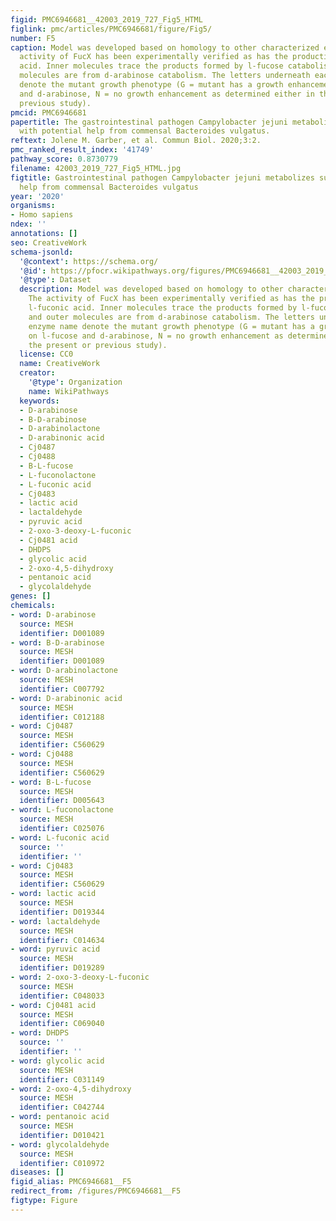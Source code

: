 ```yaml
---
figid: PMC6946681__42003_2019_727_Fig5_HTML
figlink: pmc/articles/PMC6946681/figure/Fig5/
number: F5
caption: Model was developed based on homology to other characterized enzymes. The
  activity of FucX has been experimentally verified as has the production of l-fuconic
  acid. Inner molecules trace the products formed by l-fucose catabolism and outer
  molecules are from d-arabinose catabolism. The letters underneath each enzyme name
  denote the mutant growth phenotype (G = mutant has a growth enhancement on l-fucose
  and d-arabinose, N = no growth enhancement as determined either in the present or
  previous study).
pmcid: PMC6946681
papertitle: The gastrointestinal pathogen Campylobacter jejuni metabolizes sugars
  with potential help from commensal Bacteroides vulgatus.
reftext: Jolene M. Garber, et al. Commun Biol. 2020;3:2.
pmc_ranked_result_index: '41749'
pathway_score: 0.8730779
filename: 42003_2019_727_Fig5_HTML.jpg
figtitle: Gastrointestinal pathogen Campylobacter jejuni metabolizes sugars with potential
  help from commensal Bacteroides vulgatus
year: '2020'
organisms:
- Homo sapiens
ndex: ''
annotations: []
seo: CreativeWork
schema-jsonld:
  '@context': https://schema.org/
  '@id': https://pfocr.wikipathways.org/figures/PMC6946681__42003_2019_727_Fig5_HTML.html
  '@type': Dataset
  description: Model was developed based on homology to other characterized enzymes.
    The activity of FucX has been experimentally verified as has the production of
    l-fuconic acid. Inner molecules trace the products formed by l-fucose catabolism
    and outer molecules are from d-arabinose catabolism. The letters underneath each
    enzyme name denote the mutant growth phenotype (G = mutant has a growth enhancement
    on l-fucose and d-arabinose, N = no growth enhancement as determined either in
    the present or previous study).
  license: CC0
  name: CreativeWork
  creator:
    '@type': Organization
    name: WikiPathways
  keywords:
  - D-arabinose
  - B-D-arabinose
  - D-arabinolactone
  - D-arabinonic acid
  - Cj0487
  - Cj0488
  - B-L-fucose
  - L-fuconolactone
  - L-fuconic acid
  - Cj0483
  - lactic acid
  - lactaldehyde
  - pyruvic acid
  - 2-oxo-3-deoxy-L-fuconic
  - Cj0481 acid
  - DHDPS
  - glycolic acid
  - 2-oxo-4,5-dihydroxy
  - pentanoic acid
  - glycolaldehyde
genes: []
chemicals:
- word: D-arabinose
  source: MESH
  identifier: D001089
- word: B-D-arabinose
  source: MESH
  identifier: D001089
- word: D-arabinolactone
  source: MESH
  identifier: C007792
- word: D-arabinonic acid
  source: MESH
  identifier: C012188
- word: Cj0487
  source: MESH
  identifier: C560629
- word: Cj0488
  source: MESH
  identifier: C560629
- word: B-L-fucose
  source: MESH
  identifier: D005643
- word: L-fuconolactone
  source: MESH
  identifier: C025076
- word: L-fuconic acid
  source: ''
  identifier: ''
- word: Cj0483
  source: MESH
  identifier: C560629
- word: lactic acid
  source: MESH
  identifier: D019344
- word: lactaldehyde
  source: MESH
  identifier: C014634
- word: pyruvic acid
  source: MESH
  identifier: D019289
- word: 2-oxo-3-deoxy-L-fuconic
  source: MESH
  identifier: C048033
- word: Cj0481 acid
  source: MESH
  identifier: C069040
- word: DHDPS
  source: ''
  identifier: ''
- word: glycolic acid
  source: MESH
  identifier: C031149
- word: 2-oxo-4,5-dihydroxy
  source: MESH
  identifier: C042744
- word: pentanoic acid
  source: MESH
  identifier: D010421
- word: glycolaldehyde
  source: MESH
  identifier: C010972
diseases: []
figid_alias: PMC6946681__F5
redirect_from: /figures/PMC6946681__F5
figtype: Figure
---
```

